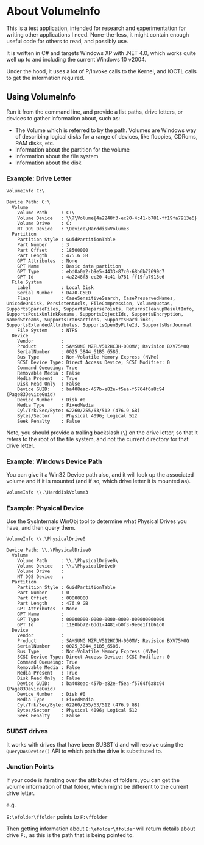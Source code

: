 # About VolumeInfo

This is a test application, intended for research and experimentation for
writing other applications I need. None-the-less, it might contain enough useful
code for others to read, and possibly use.

It is written in C# and targets Windows XP with .NET 4.0, which works quite well
up to and including the current Windows 10 v2004.

Under the hood, it uses a lot of P/Invoke calls to the Kernel, and IOCTL calls
to get the information required.

## Using VolumeInfo

Run it from the command line, and provide a list paths, drive letters, or
devices to gather information about, such as:

* The Volume which is referred to by the path. Volumes are Windows way of
  describing logical disks for a range of devices, like floppies, CDRoms, RAM
  disks, etc.
* Information about the partition for the volume
* Information about the file system
* Information about the disk

### Example: Drive Letter

```cmd
VolumeInfo C:\
```
```
Device Path: C:\
  Volume
    Volume Path     : C:\
    Volume Device   : \\?\Volume{4a2248f3-ec20-4c41-b781-ff19fa7913e6}
    Volume Drive    : C:
    NT DOS Device   : \Device\HarddiskVolume3
  Partition
    Partition Style : GuidPartitionTable
    Part Number     : 3
    Part Offset     : 18500000
    Part Length     : 475.6 GB
    GPT Attributes  : None
    GPT Name        : Basic data partition
    GPT Type        : ebd0a0a2-b9e5-4433-87c0-68b6b72699c7
    GPT Id          : 4a2248f3-ec20-4c41-b781-ff19fa7913e6
  File System
    Label           : Local Disk
    Serial Number   : D470-C5ED
    Flags           : CaseSensitiveSearch, CasePreservedNames, UnicodeOnDisk, PersistentAcls, FileCompression, VolumeQuotas, SupportsSparseFiles, SupportsReparsePoints, ReturnsCleanupResultInfo, SupportsPosixUnlinkRename, SupportsObjectIds, SupportsEncryption, NamedStreams, SupportsTransactions, SupportsHardLinks, SupportsExtendedAttributes, SupportsOpenByFileId, SupportsUsnJournal
    File System     : NTFS
  Device
    Vendor          :
    Product         : SAMSUNG MZFLV512HCJH-000MV; Revision BXV75M0Q
    SerialNumber    : 0025_3844_61B5_6586.
    Bus Type        : Non-Volatile Memory Express (NVMe)
    SCSI Device Type: Direct Access Device; SCSI Modifier: 0
    Command Queueing: True
    Removable Media : False
    Media Present   : True
    Disk Read Only  : False
    Device GUID:    : ba408eac-457b-e82e-f5ea-f5764f6a8c94 (Page83DeviceGuid)
    Device Number   : Disk #0
    Media Type      : FixedMedia
    Cyl/Trk/Sec/Byte: 62260/255/63/512 (476.9 GB)
    Bytes/Sector    : Physical 4096; Logical 512
    Seek Penalty    : False
```

Note, you should provide a trailing backslash (`\`) on the drive letter, so that
it refers to the root of the file system, and not the current directory for that
drive letter.

### Example: Windows Device Path

You can give it a Win32 Device path also, and it will look up the associated
volume and if it is mounted (and if so, which drive letter it is mounted as).

```cmd
VolumeInfo \\.\HarddiskVolume3
```

### Example: Physical Device

Use the SysInternals WinObj tool to determine what Physical Drives you have, and then query them.

```cmd
VolumeInfo \\.\PhysicalDrive0
```
```
Device Path: \\.\PhysicalDrive0
  Volume
    Volume Path     : \\.\PhysicalDrive0\
    Volume Device   : \\.\PhysicalDrive0
    Volume Drive    :
    NT DOS Device   :
  Partition
    Partition Style : GuidPartitionTable
    Part Number     : 0
    Part Offset     : 00000000
    Part Length     : 476.9 GB
    GPT Attributes  : None
    GPT Name        :
    GPT Type        : 00000000-0000-0000-0000-000000000000
    GPT Id          : 1180bb72-6dd1-4481-b0f3-9e0e1f1b61d0
  Device
    Vendor          :
    Product         : SAMSUNG MZFLV512HCJH-000MV; Revision BXV75M0Q
    SerialNumber    : 0025_3844_61B5_6586.
    Bus Type        : Non-Volatile Memory Express (NVMe)
    SCSI Device Type: Direct Access Device; SCSI Modifier: 0
    Command Queueing: True
    Removable Media : False
    Media Present   : True
    Disk Read Only  : False
    Device GUID:    : ba408eac-457b-e82e-f5ea-f5764f6a8c94 (Page83DeviceGuid)
    Device Number   : Disk #0
    Media Type      : FixedMedia
    Cyl/Trk/Sec/Byte: 62260/255/63/512 (476.9 GB)
    Bytes/Sector    : Physical 4096; Logical 512
    Seek Penalty    : False
```

### SUBST drives

It works with drives that have been SUBST'd and will resolve using the
`QueryDosDevice()` API to which path the drive is substituted to.

### Junction Points

If your code is iterating over the attributes of folders, you can get the volume
information of that folder, which might be different to the current drive
letter.

e.g.

`E:\efolder\ffolder` points to `F:\ffolder`

Then getting information about `E:\efolder\ffolder` will return details about
drive `F:`, as this is the path that is being pointed to.